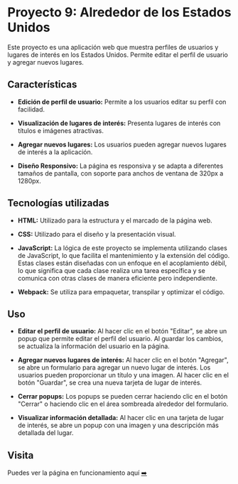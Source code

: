 # Proyecto 9: Alrededor de los Estados Unidos

Este proyecto es una aplicación web que muestra perfiles de usuarios y lugares de interés en los Estados Unidos. Permite editar el perfil de usuario y agregar nuevos lugares.

## Características

- **Edición de perfil de usuario:** Permite a los usuarios editar su perfil con facilidad.

- **Visualización de lugares de interés:** Presenta lugares de interés con títulos e imágenes atractivas.

- **Agregar nuevos lugares:** Los usuarios pueden agregar nuevos lugares de interés a la aplicación.

- **Diseño Responsivo:** La página es responsiva y se adapta a diferentes tamaños de pantalla, con soporte para anchos de ventana de 320px a 1280px.

## Tecnologías utilizadas

- **HTML:** Utilizado para la estructura y el marcado de la página web.

- **CSS:** Utilizado para el diseño y la presentación visual.

- **JavaScript:** La lógica de este proyecto se implementa utilizando clases de JavaScript, lo que facilita el mantenimiento y la extensión del código. Estas clases están diseñadas con un enfoque en el acoplamiento débil, lo que significa que cada clase realiza una tarea específica y se comunica con otras clases de manera eficiente pero independiente.

- **Webpack:** Se utiliza para empaquetar, transpilar y optimizar el código.

## Uso

- **Editar el perfil de usuario:** Al hacer clic en el botón "Editar", se abre un popup que permite editar el perfil del usuario. Al guardar los cambios, se actualiza la información del usuario en la página.

- **Agregar nuevos lugares de interés:** Al hacer clic en el botón "Agregar", se abre un formulario para agregar un nuevo lugar de interés. Los usuarios pueden proporcionar un título y una imagen. Al hacer clic en el botón "Guardar", se crea una nueva tarjeta de lugar de interés.

- **Cerrar popups:** Los popups se pueden cerrar haciendo clic en el botón "Cerrar" o haciendo clic en el área sombreada alrededor del formulario.

- **Visualizar información detallada:** Al hacer clic en una tarjeta de lugar de interés, se abre un popup con una imagen y una descripción más detallada del lugar.

## Visita

Puedes ver la página en funcionamiento aquí  [➡️](https://danva16.github.io/web_project_around/)
